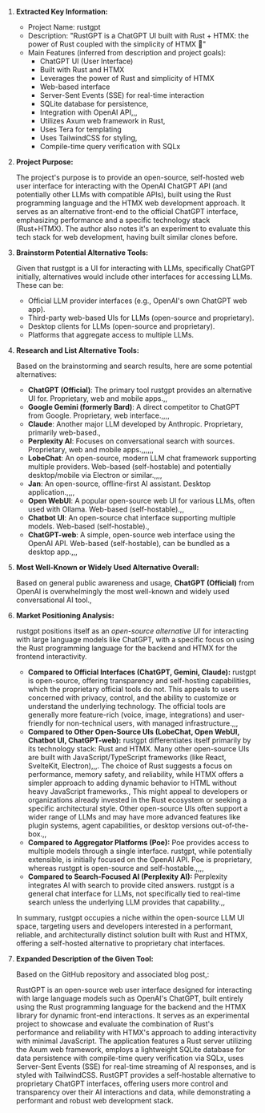 1.  **Extracted Key Information:**

    *   Project Name: rustgpt
    *   Description: "RustGPT is a ChatGPT UI built with Rust + HTMX: the power of Rust coupled with the simplicity of HTMX 💚"
    *   Main Features (inferred from description and project goals):
        *   ChatGPT UI (User Interface)
        *   Built with Rust and HTMX
        *   Leverages the power of Rust and simplicity of HTMX
        *   Web-based interface
        *   Server-Sent Events (SSE) for real-time interaction
        *   SQLite database for persistence,
        *   Integration with OpenAI API,,,
        *   Utilizes Axum web framework in Rust,
        *   Uses Tera for templating
        *   Uses TailwindCSS for styling,
        *   Compile-time query verification with SQLx

2.  **Project Purpose:**

    The project's purpose is to provide an open-source, self-hosted web user interface for interacting with the OpenAI ChatGPT API (and potentially other LLMs with compatible APIs), built using the Rust programming language and the HTMX web development approach. It serves as an alternative front-end to the official ChatGPT interface, emphasizing performance and a specific technology stack (Rust+HTMX). The author also notes it's an experiment to evaluate this tech stack for web development, having built similar clones before.

3.  **Brainstorm Potential Alternative Tools:**

    Given that rustgpt is a UI for interacting with LLMs, specifically ChatGPT initially, alternatives would include other interfaces for accessing LLMs. These can be:

    *   Official LLM provider interfaces (e.g., OpenAI's own ChatGPT web app).
    *   Third-party web-based UIs for LLMs (open-source and proprietary).
    *   Desktop clients for LLMs (open-source and proprietary).
    *   Platforms that aggregate access to multiple LLMs.

4.  **Research and List Alternative Tools:**

    Based on the brainstorming and search results, here are some potential alternatives:

    *   **ChatGPT (Official)**: The primary tool rustgpt provides an alternative UI for. Proprietary, web and mobile apps.,,
    *   **Google Gemini (formerly Bard)**: A direct competitor to ChatGPT from Google. Proprietary, web interface.,,,,
    *   **Claude**: Another major LLM developed by Anthropic. Proprietary, primarily web-based.,
    *   **Perplexity AI**: Focuses on conversational search with sources. Proprietary, web and mobile apps.,,,,,,
    *   **LobeChat**: An open-source, modern LLM chat framework supporting multiple providers. Web-based (self-hostable) and potentially desktop/mobile via Electron or similar.,,,,
    *   **Jan**: An open-source, offline-first AI assistant. Desktop application.,,,,
    *   **Open WebUI**: A popular open-source web UI for various LLMs, often used with Ollama. Web-based (self-hostable).,,
    *   **Chatbot UI**: An open-source chat interface supporting multiple models. Web-based (self-hostable).,
    *   **ChatGPT-web**: A simple, open-source web interface using the OpenAI API. Web-based (self-hostable), can be bundled as a desktop app.,,,

5.  **Most Well-Known or Widely Used Alternative Overall:**

    Based on general public awareness and usage, **ChatGPT (Official)** from OpenAI is overwhelmingly the most well-known and widely used conversational AI tool.,

6.  **Market Positioning Analysis:**

    rustgpt positions itself as an *open-source alternative UI* for interacting with large language models like ChatGPT, with a specific focus on using the Rust programming language for the backend and HTMX for the frontend interactivity.

    *   **Compared to Official Interfaces (ChatGPT, Gemini, Claude):** rustgpt is open-source, offering transparency and self-hosting capabilities, which the proprietary official tools do not. This appeals to users concerned with privacy, control, and the ability to customize or understand the underlying technology. The official tools are generally more feature-rich (voice, image, integrations) and user-friendly for non-technical users, with managed infrastructure.,,,
    *   **Compared to Other Open-Source UIs (LobeChat, Open WebUI, Chatbot UI, ChatGPT-web):** rustgpt differentiates itself primarily by its technology stack: Rust and HTMX. Many other open-source UIs are built with JavaScript/TypeScript frameworks (like React, SvelteKit, Electron),,,. The choice of Rust suggests a focus on performance, memory safety, and reliability, while HTMX offers a simpler approach to adding dynamic behavior to HTML without heavy JavaScript frameworks., This might appeal to developers or organizations already invested in the Rust ecosystem or seeking a specific architectural style. Other open-source UIs often support a wider range of LLMs and may have more advanced features like plugin systems, agent capabilities, or desktop versions out-of-the-box.,,
    *   **Compared to Aggregator Platforms (Poe):** Poe provides access to multiple models through a single interface. rustgpt, while potentially extensible, is initially focused on the OpenAI API. Poe is proprietary, whereas rustgpt is open-source and self-hostable.,,,,
    *   **Compared to Search-Focused AI (Perplexity AI):** Perplexity integrates AI with search to provide cited answers. rustgpt is a general chat interface for LLMs, not specifically tied to real-time search unless the underlying LLM provides that capability.,,

    In summary, rustgpt occupies a niche within the open-source LLM UI space, targeting users and developers interested in a performant, reliable, and architecturally distinct solution built with Rust and HTMX, offering a self-hosted alternative to proprietary chat interfaces.

7.  **Expanded Description of the Given Tool:**

    Based on the GitHub repository and associated blog post,:

    RustGPT is an open-source web user interface designed for interacting with large language models such as OpenAI's ChatGPT, built entirely using the Rust programming language for the backend and the HTMX library for dynamic front-end interactions. It serves as an experimental project to showcase and evaluate the combination of Rust's performance and reliability with HTMX's approach to adding interactivity with minimal JavaScript. The application features a Rust server utilizing the Axum web framework, employs a lightweight SQLite database for data persistence with compile-time query verification via SQLx, uses Server-Sent Events (SSE) for real-time streaming of AI responses, and is styled with TailwindCSS. RustGPT provides a self-hostable alternative to proprietary ChatGPT interfaces, offering users more control and transparency over their AI interactions and data, while demonstrating a performant and robust web development stack.